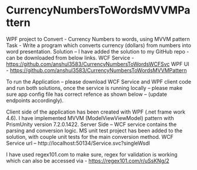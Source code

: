 # CurrencyNumbersToWordsMVVMPattern
WPF project to Convert - Currency Numbers to words, using MVVM pattern
Task - Write a program which converts currency (dollars) from numbers into word presentation.
Solution – I have added the solution to my GitHub repo -  can be downloaded from below links.
WCF Service - https://github.com/anshul3583/CurrencyNumbersToWordsWCFSvc
WPF UI -      https://github.com/anshul3583/CurrencyNumbersToWordsMVVMPattern

To run the Application – please download WCF Service and WPF client code and run both solutions, once the service is running locally – please make sure app config file has correct refence as shown below – (update endpoints accordingly).

 
Client side of the application has been created with WPF (.net frame work 4.6). I have implemented MVVM (ModelViewViewModel) pattern with PrismUnity version 7.2.0.1422.
Server Side – WCF service contains the parsing and conversion logic. MS unit test project has been added to the solution, with couple unit tests for the main conversion method.
WCF Service url – http://localhost:50134/Service.svc?singleWsdl 


I have used regex101.com to make sure, regex for validation is working which can also be accessed via -
https://regex101.com/r/uSsKNg/2
 

